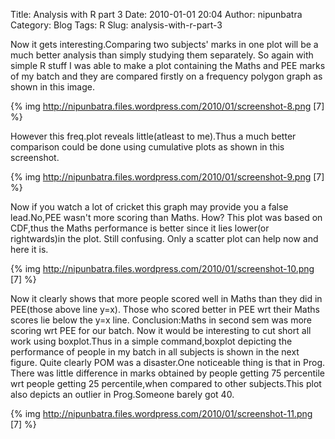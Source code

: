 Title: Analysis with R part 3
Date: 2010-01-01 20:04
Author: nipunbatra
Category: Blog
Tags: R
Slug: analysis-with-r-part-3

Now it gets interesting.Comparing two subjects' marks in one plot will
be a much better analysis than simply studying them separately. 
So again with simple R stuff I was able to make a plot containing the
Maths and PEE marks of my batch and they are compared firstly on a
frequency polygon graph as shown in this image.

{% img http://nipunbatra.files.wordpress.com/2010/01/screenshot-8.png [7] %}


However this freq.plot reveals little(atleast to me).Thus a much better
comparison could be done using cumulative plots as shown in this
screenshot.

{% img http://nipunbatra.files.wordpress.com/2010/01/screenshot-9.png [7] %}


Now if you watch a lot of cricket this graph may provide you a false
lead.No,PEE wasn't more scoring than Maths. How? 
This plot was based on CDF,thus the Maths performance is better since
it lies lower(or rightwards)in the plot. 
Still confusing. Only a scatter plot can help now and here it
is.

{% img http://nipunbatra.files.wordpress.com/2010/01/screenshot-10.png [7] %}


Now it clearly shows that more people scored well in Maths than they
did in PEE(those above line y=x).
Those who scored better in PEE wrt their Maths scores lie below the y=x
line.
Conclusion:Maths in second sem was more scoring wrt PEE for our batch. 
Now it would be interesting to cut short all work using boxplot.Thus in
a simple command,boxplot depicting the performance of people in my batch
in all subjects is shown in the next figure. Quite clearly POM was a
disaster.One noticeable thing is that in Prog. There was little
difference in marks obtained by people getting 75 percentile wrt people
getting 25 percentile,when compared to other subjects.This plot also
depicts an outlier in Prog.Someone barely got 40.

{% img http://nipunbatra.files.wordpress.com/2010/01/screenshot-11.png [7] %}


  
